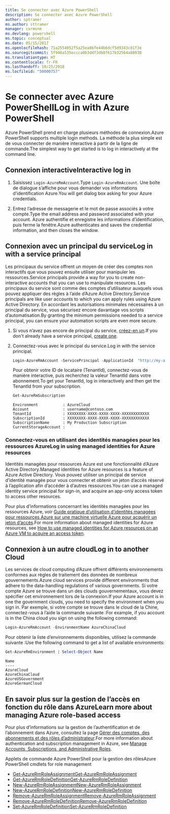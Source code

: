 ```yaml
---
title: Se connecter avec Azure PowerShell
description: Se connecter avec Azure PowerShell
author: sptramer
ms.author: sttramer
manager: carmonm
ms.devlang: powershell
ms.topic: conceptual
ms.date: 05/15/2017
ms.openlocfilehash: 71a2554052f5a25ea86fe44b6dcf5d9343c81f3e
ms.sourcegitcommit: 5f946a535eccca0b3ddf3db8f617b32564a88938
ms.translationtype: HT
ms.contentlocale: fr-FR
ms.lasthandoff: 10/25/2018
ms.locfileid: "50000757"
---
```

# <a name="log-in-with-azure-powershell"></a><span data-ttu-id="fdb91-103">Se connecter avec Azure PowerShell</span><span class="sxs-lookup"><span data-stu-id="fdb91-103">Log in with Azure PowerShell</span></span>

<span data-ttu-id="fdb91-104">Azure PowerShell prend en charge plusieurs méthodes de connexion.</span><span class="sxs-lookup"><span data-stu-id="fdb91-104">Azure PowerShell supports multiple login methods.</span></span> <span data-ttu-id="fdb91-105">La méthode la plus simple est de vous connecter de manière interactive à partir de la ligne de commande.</span><span class="sxs-lookup"><span data-stu-id="fdb91-105">The simplest way to get started is to log in interactively at the command line.</span></span>

## <a name="interactive-log-in"></a><span data-ttu-id="fdb91-106">Connexion interactive</span><span class="sxs-lookup"><span data-stu-id="fdb91-106">Interactive log in</span></span>

1. <span data-ttu-id="fdb91-107">Saisissez `Login-AzureRmAccount`.</span><span class="sxs-lookup"><span data-stu-id="fdb91-107">Type `Login-AzureRmAccount`.</span></span> <span data-ttu-id="fdb91-108">Une boîte de dialogue s’affiche pour vous demander vos informations d’identification Azure.</span><span class="sxs-lookup"><span data-stu-id="fdb91-108">You will get dialog box asking for your Azure credentials.</span></span>

2. <span data-ttu-id="fdb91-109">Entrez l’adresse de messagerie et le mot de passe associés à votre compte.</span><span class="sxs-lookup"><span data-stu-id="fdb91-109">Type the email address and password associated with your account.</span></span> <span data-ttu-id="fdb91-110">Azure authentifie et enregistre les informations d’identification, puis ferme la fenêtre.</span><span class="sxs-lookup"><span data-stu-id="fdb91-110">Azure authenticates and saves the credential information, and then closes the window.</span></span>

## <a name="log-in-with-a-service-principal"></a><span data-ttu-id="fdb91-111">Connexion avec un principal du service</span><span class="sxs-lookup"><span data-stu-id="fdb91-111">Log in with a service principal</span></span>

<span data-ttu-id="fdb91-112">Les principaux du service offrent un moyen de créer des comptes non interactifs que vous pouvez ensuite utiliser pour manipuler les ressources.</span><span class="sxs-lookup"><span data-stu-id="fdb91-112">Service principals provide a way for you to create non-interactive accounts that you can use to manipulate resources.</span></span> <span data-ttu-id="fdb91-113">Les principaux du service sont comme des comptes d’utilisateur auxquels vous pouvez appliquer des règles à l’aide d’Azure Active Directory.</span><span class="sxs-lookup"><span data-stu-id="fdb91-113">Service principals are like user accounts to which you can apply rules using Azure Active Directory.</span></span> <span data-ttu-id="fdb91-114">En accordant les autorisations minimales nécessaires à un principal du service, vous sécurisez encore davantage vos scripts d’automatisation.</span><span class="sxs-lookup"><span data-stu-id="fdb91-114">By granting the minimum permissions needed to a service principal, you can ensure your automation scripts are even more secure.</span></span>

1. <span data-ttu-id="fdb91-115">Si vous n’avez pas encore de principal du service, [créez-en un](create-azure-service-principal-azureps.md).</span><span class="sxs-lookup"><span data-stu-id="fdb91-115">If you don't already have a service principal, [create one](create-azure-service-principal-azureps.md).</span></span>

2. <span data-ttu-id="fdb91-116">Connectez-vous avec le principal du service.</span><span class="sxs-lookup"><span data-stu-id="fdb91-116">Log in with the service principal.</span></span>

    ```powershell
    Login-AzureRmAccount -ServicePrincipal -ApplicationId  "http://my-app" -Credential $pscredential -TenantId $tenantid
    ```

    <span data-ttu-id="fdb91-117">Pour obtenir votre ID de locataire (TenantId), connectez-vous de manière interactive, puis recherchez la valeur TenantId dans votre abonnement.</span><span class="sxs-lookup"><span data-stu-id="fdb91-117">To get your TenantId, log in interactively and then get the TenantId from your subscription.</span></span>

    ```powershell
    Get-AzureRmSubscription
    ```

    ```output
    Environment           : AzureCloud
    Account               : username@contoso.com
    TenantId              : XXXXXXXX-XXXX-XXXX-XXXX-XXXXXXXXXXXX
    SubscriptionId        : XXXXXXXX-XXXX-XXXX-XXXX-XXXXXXXXXXXX
    SubscriptionName      : My Production Subscription
    CurrentStorageAccount :
    ```

### <a name="log-in-using-managed-identities-for-azure-resources"></a><span data-ttu-id="fdb91-118">Connectez-vous en utilisant des identités managées pour les ressources Azure</span><span class="sxs-lookup"><span data-stu-id="fdb91-118">Log in using managed identities for Azure resources</span></span>

<span data-ttu-id="fdb91-119">Identités managées pour ressources Azure est une fonctionnalité d’Azure Active Directory.</span><span class="sxs-lookup"><span data-stu-id="fdb91-119">Managed identities for Azure resources is a feature of Azure Active Directory.</span></span> <span data-ttu-id="fdb91-120">Vous pouvez utiliser un principal de service d’identité managée pour vous connecter et obtenir un jeton d’accès réservé à l’application afin d’accéder à d’autres ressources.</span><span class="sxs-lookup"><span data-stu-id="fdb91-120">You can use a managed identity service principal for sign-in, and acquire an app-only access token to access other resources.</span></span>

<span data-ttu-id="fdb91-121">Pour plus d’informations concernant les identités managées pour les ressources Azure, voir [Guide pratique d’utilisation d’identités managées pour ressources Azure sur une machine virtuelle Azure pour acquérir un jeton d’accès](/azure/active-directory/managed-identities-azure-resources/how-to-use-vm-token).</span><span class="sxs-lookup"><span data-stu-id="fdb91-121">For more information about managed identities for Azure resources, see [How to use managed identities for Azure resources on an Azure VM to acquire an access token](/azure/active-directory/managed-identities-azure-resources/how-to-use-vm-token).</span></span>

## <a name="log-in-to-another-cloud"></a><span data-ttu-id="fdb91-122">Connexion à un autre cloud</span><span class="sxs-lookup"><span data-stu-id="fdb91-122">Log in to another Cloud</span></span>

<span data-ttu-id="fdb91-123">Les services de cloud computing d’Azure offrent différents environnements conformes aux règles de traitement des données de nombreux gouvernements.</span><span class="sxs-lookup"><span data-stu-id="fdb91-123">Azure cloud services provide different environments that adhere to the data-handling regulations of various governments.</span></span> <span data-ttu-id="fdb91-124">Si votre compte Azure se trouve dans un des clouds gouvernementaux, vous devez spécifier cet environnement lors de la connexion.</span><span class="sxs-lookup"><span data-stu-id="fdb91-124">If your Azure account is in one the government clouds, you need to specify the environment when you sign in.</span></span> <span data-ttu-id="fdb91-125">Par exemple, si votre compte se trouve dans le cloud de la Chine, connectez-vous à l’aide la commande suivante :</span><span class="sxs-lookup"><span data-stu-id="fdb91-125">For example, if you account is in the China cloud you sign on using the following command:</span></span>

```powershell
Login-AzureRmAccount -EnvironmentName AzureChinaCloud
```

<span data-ttu-id="fdb91-126">Pour obtenir la liste d’environnements disponibles, utilisez la commande suivante :</span><span class="sxs-lookup"><span data-stu-id="fdb91-126">Use the following command to get a list of available environments:</span></span>

```powershell
Get-AzureRmEnvironment | Select-Object Name
```

```output
Name
----
AzureCloud
AzureChinaCloud
AzureUSGovernment
AzureGermanCloud
```

## <a name="learn-more-about-managing-azure-role-based-access"></a><span data-ttu-id="fdb91-127">En savoir plus sur la gestion de l’accès en fonction du rôle dans Azure</span><span class="sxs-lookup"><span data-stu-id="fdb91-127">Learn more about managing Azure role-based access</span></span>

<span data-ttu-id="fdb91-128">Pour plus d’informations sur la gestion de l’authentification et de l’abonnement dans Azure, consultez la page [Gérer des comptes, des abonnements et des rôles d’administrateur](/azure/active-directory/role-based-access-control-configure).</span><span class="sxs-lookup"><span data-stu-id="fdb91-128">For more information about authentication and subscription management in Azure, see [Manage Accounts, Subscriptions, and Administrative Roles](/azure/active-directory/role-based-access-control-configure).</span></span>

<span data-ttu-id="fdb91-129">Applets de commande Azure PowerShell pour la gestion des rôles</span><span class="sxs-lookup"><span data-stu-id="fdb91-129">Azure PowerShell cmdlets for role management</span></span>

* [<span data-ttu-id="fdb91-130">Get-AzureRmRoleAssignment</span><span class="sxs-lookup"><span data-stu-id="fdb91-130">Get-AzureRmRoleAssignment</span></span>](/powershell/module/AzureRM.Resources/Get-AzureRmRoleAssignment)
* [<span data-ttu-id="fdb91-131">Get-AzureRmRoleDefinition</span><span class="sxs-lookup"><span data-stu-id="fdb91-131">Get-AzureRmRoleDefinition</span></span>](/powershell/module/AzureRM.Resources/Get-AzureRmRoleDefinition)
* [<span data-ttu-id="fdb91-132">New-AzureRmRoleAssignment</span><span class="sxs-lookup"><span data-stu-id="fdb91-132">New-AzureRmRoleAssignment</span></span>](/powershell/module/AzureRM.Resources/New-AzureRmRoleAssignment)
* [<span data-ttu-id="fdb91-133">New-AzureRmRoleDefinition</span><span class="sxs-lookup"><span data-stu-id="fdb91-133">New-AzureRmRoleDefinition</span></span>](/powershell/module/AzureRM.Resources/New-AzureRmRoleDefinition)
* [<span data-ttu-id="fdb91-134">Remove-AzureRmRoleAssignment</span><span class="sxs-lookup"><span data-stu-id="fdb91-134">Remove-AzureRmRoleAssignment</span></span>](/powershell/module/AzureRM.Resources/Remove-AzureRmRoleAssignment)
* [<span data-ttu-id="fdb91-135">Remove-AzureRmRoleDefinition</span><span class="sxs-lookup"><span data-stu-id="fdb91-135">Remove-AzureRmRoleDefinition</span></span>](/powershell/module/AzureRM.Resources/Remove-AzureRmRoleDefinition)
* [<span data-ttu-id="fdb91-136">Set-AzureRmRoleDefinition</span><span class="sxs-lookup"><span data-stu-id="fdb91-136">Set-AzureRmRoleDefinition</span></span>](/powershell/moduel/AzureRM.Resources/Set-AzureRmRoleDefinition)
